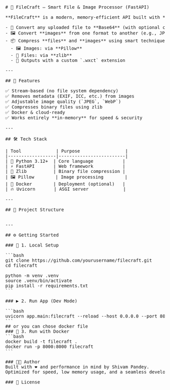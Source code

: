<pre lang="markdown">

# 🧠 FileCraft – Smart File & Image Processor (FastAPI)

**FileCraft** is a modern, memory-efficient API built with **FastAPI** that helps you:

- 📄 Convert any uploaded file to **Base64** (with optional compression)
- 🖼️ Convert **images** from one format to another (e.g., JPG → PNG, WebP)
- 📦 Compress **files** and **images** using smart techniques  
  - 🖼️ Images: via **Pillow**
  - 📁 Files: via **zlib**
  - 🧩 Outputs with a custom `.wxct` extension

---

## 🚀 Features

✅ Stream-based (no file system dependency)  
✅ Removes metadata (EXIF, ICC, etc.) from images  
✅ Adjustable image quality (`JPEG`, `WebP`)  
✅ Compresses binary files using zlib  
✅ Docker & cloud-ready  
✅ Works entirely **in-memory** for speed & security

---

## 🛠️ Tech Stack

| Tool             | Purpose                 |
|------------------|-------------------------|
| 🐍 Python 3.12+  | Core language           |
| ⚡ FastAPI       | Web framework           |
| 🧪 Zlib          | Binary file compression |
| 🖼️ Pillow        | Image processing        |
| 🐳 Docker        | Deployment (optional)   |
| 🔥 Uvicorn       | ASGI server             |

---

## 📂 Project Structure


---

## ⚙️ Getting Started

### 🧪 1. Local Setup

```bash
git clone https://github.com/yourusername/filecraft.git
cd filecraft

python -m venv .venv
source .venv/bin/activate
pip install -r requirements.txt
```

### ▶️ 2. Run App (Dev Mode)

```bash
uvicorn app.main:filecraft --reload --host 0.0.0.0 --port 8000
```
## or you can chose docker file
### 🐳 3. Run with Docker
```bash
docker build -t filecraft .
docker run -p 8000:8000 filecraft
```

### 👨‍💻 Author
Built with ❤️ and performance in mind by Shivam Pandey.
Optimized for speed, low memory usage, and a seamless developer experience.

### 📄 License
